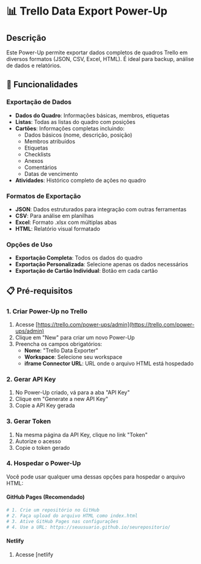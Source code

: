 # 📊 Trello Data Export Power-Up

## Descrição

Este Power-Up permite exportar dados completos de quadros Trello em diversos formatos (JSON, CSV, Excel, HTML). É ideal para backup, análise de dados e relatórios.

## 🚀 Funcionalidades

### Exportação de Dados
- **Dados do Quadro**: Informações básicas, membros, etiquetas
- **Listas**: Todas as listas do quadro com posições
- **Cartões**: Informações completas incluindo:
  - Dados básicos (nome, descrição, posição)
  - Membros atribuídos
  - Etiquetas
  - Checklists
  - Anexos
  - Comentários
  - Datas de vencimento
- **Atividades**: Histórico completo de ações no quadro

### Formatos de Exportação
- **JSON**: Dados estruturados para integração com outras ferramentas
- **CSV**: Para análise em planilhas
- **Excel**: Formato .xlsx com múltiplas abas
- **HTML**: Relatório visual formatado

### Opções de Uso
- **Exportação Completa**: Todos os dados do quadro
- **Exportação Personalizada**: Selecione apenas os dados necessários
- **Exportação de Cartão Individual**: Botão em cada cartão

## 📋 Pré-requisitos

### 1. Criar Power-Up no Trello
1. Acesse [https://trello.com/power-ups/admin](https://trello.com/power-ups/admin)
2. Clique em "New" para criar um novo Power-Up
3. Preencha os campos obrigatórios:
   - **Nome**: "Trello Data Exporter"
   - **Workspace**: Selecione seu workspace
   - **iframe Connector URL**: URL onde o arquivo HTML está hospedado

### 2. Gerar API Key
1. No Power-Up criado, vá para a aba "API Key"
2. Clique em "Generate a new API Key"
3. Copie a API Key gerada

### 3. Gerar Token
1. Na mesma página da API Key, clique no link "Token"
2. Autorize o acesso
3. Copie o token gerado

### 4. Hospedar o Power-Up
Você pode usar qualquer uma dessas opções para hospedar o arquivo HTML:

#### GitHub Pages (Recomendado)
```bash
# 1. Crie um repositório no GitHub
# 2. Faça upload do arquivo HTML como index.html
# 3. Ative GitHub Pages nas configurações
# 4. Use a URL: https://seuusuario.github.io/seurepositorio/
```

#### Netlify
1. Acesse [netlify

